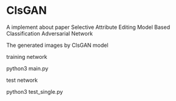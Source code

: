 # ClsGAN
A implement about paper Selective Attribute Editing Model Based Classification Adversarial Network

The generated images by ClsGAN model

training network

python3 main.py

test network

python3 test_single.py
